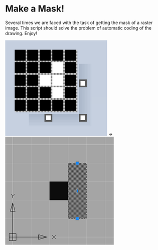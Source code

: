 Make a Mask!
============

Several times we are faced with the task of getting the mask of a raster image. This script should solve the problem of automatic coding of the drawing. Enjoy!

![png picture](https://raw.githubusercontent.com/DamTerrion/Make-a-Mask/Init/png.png) =>
![dxf picture](https://raw.githubusercontent.com/DamTerrion/Make-a-Mask/Init/dxf.png)